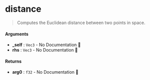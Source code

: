 # distance

>  Computes the Euclidean distance between two points in space.

#### Arguments

- **\_self** : `Vec3` \- No Documentation 🚧
- **rhs** : `Vec3` \- No Documentation 🚧

#### Returns

- **arg0** : `f32` \- No Documentation 🚧